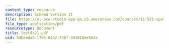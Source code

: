 ```yaml
---
content_type: resource
description: Schema Version II
file: https://ol-ocw-studio-app-qa.s3.amazonaws.com/courses/11-521-spatial-database-management-and-advanced-geographic-information-systems-spring-2003/54beeda817e684b275bf301018ee563a_lect9s21.pdf
file_type: application/pdf
resourcetype: Document
title: lect9s21.pdf
uid: 54beeda8-17e6-84b2-75bf-301018ee563a
---
```

